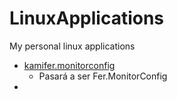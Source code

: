# LinuxApplications
My personal linux applications

- [kamifer.monitorconfig](https://github.com/arkadoel/kamifer.monitorConfig.git)
  - Pasará a ser Fer.MonitorConfig
-   
